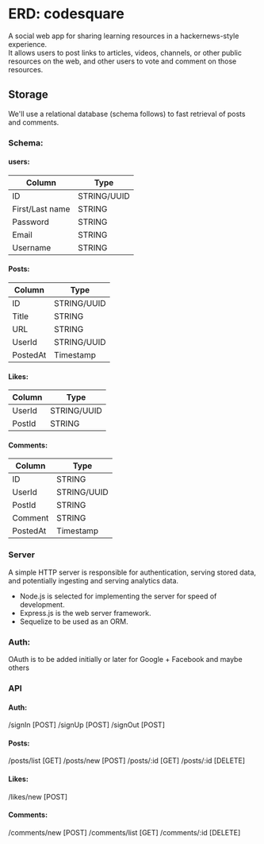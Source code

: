 # ERD: codesquare
A social web app for sharing learning resources in a hackernews-style experience.  
It allows users to post links to articles, videos, channels, or other public resources on the web, and other users to vote and comment on those resources.  

## Storage   
We'll use a relational database (schema follows) to fast retrieval of posts and comments.  

### Schema:  
#### users:  

|  Column |  Type   |
|---------|---------|
|ID  |STRING/UUID|
|First/Last name|STRING|
|Password|STRING|
|Email|STRING|
|Username|STRING|

#### Posts:  
|  Column |  Type   |
|---------|---------|
|ID|STRING/UUID|
|Title|STRING|
|URL|STRING|
|UserId|STRING/UUID|
|PostedAt|Timestamp|  

#### Likes:
|  Column |  Type   |
|---------|---------|
|UserId|STRING/UUID|
|PostId|STRING|  

#### Comments:
|  Column |  Type   |
|---------|---------|
|ID|STRING|
|UserId|STRING/UUID|
|PostId|STRING|
|Comment|STRING|
|PostedAt|Timestamp|  

### Server  
A simple HTTP server is responsible for authentication, serving stored data, and potentially ingesting and serving analytics data.  

* Node.js is selected for implementing the server for speed of development.  
* Express.js is the web server framework.  
* Sequelize to be used as an ORM.  

### Auth:
OAuth is to be added initially or later for Google + Facebook and maybe others  

### API
#### Auth:
/signIn  [POST]
/signUp  [POST]
/signOut [POST]

#### Posts:
/posts/list [GET]
/posts/new  [POST]
/posts/:id  [GET]
/posts/:id  [DELETE]  

#### Likes:  
/likes/new [POST]  

#### Comments:  
/comments/new  [POST]
/comments/list [GET]
/comments/:id  [DELETE]